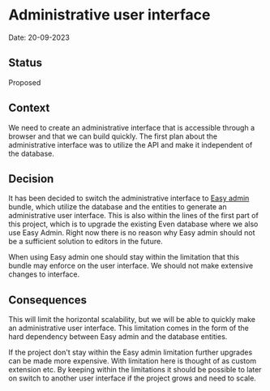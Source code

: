 # Administrative user interface

Date: 20-09-2023

## Status

Proposed

## Context

We need to create an administrative interface that is accessible through a browser and that we can build quickly. The
first plan about the administrative interface was to utilize the API and make it independent of the database.

## Decision

It has been decided to switch the administrative interface to [Easy admin](https://github.com/EasyCorp/EasyAdminBundle)
bundle, which utilize the database and the entities to generate an administrative user interface. This is also within
the lines of the first part of this project, which is to upgrade the existing Even database where we also use Easy
Admin. Right now there is no reason why Easy admin should not be a sufficient solution to editors in the future.

When using Easy admin one should stay within the limitation that this bundle may enforce on the user interface. We
should not make extensive changes to interface.

## Consequences

This will limit the horizontal scalability, but we will be able to quickly make an administrative user interface. This
limitation comes in the form of the hard dependency between Easy admin and the database entities.

If the project don't stay within the Easy admin limitation further upgrades can be made more expensive. With limitation
here is thought of as custom extension etc. By keeping within the limitations it should be possible to later on switch
to another user interface if the project grows and need to scale.
